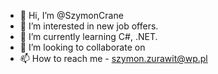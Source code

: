 - 👋 Hi, I’m @SzymonCrane
- 👀 I’m interested in new job offers.
- 🌱 I’m currently learning C#, .NET.
- 💞️ I’m looking to collaborate on 
- 📫 How to reach me - szymon.zurawit@wp.pl

<!---
SzymonCrane/SzymonCrane is a ✨ special ✨ repository because its `README.md` (this file) appears on your GitHub profile.
You can click the Preview link to take a look at your changes.
--->
